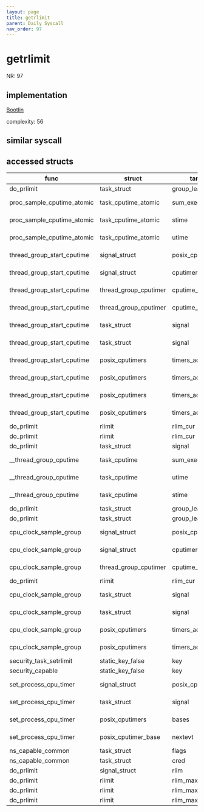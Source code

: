 ```yaml
---
layout: page
title: getrlimit
parent: Daily Syscall
nav_order: 97
---
```

        

# getrlimit
NR: 97

## implementation
[Bootlin](https://elixir.bootlin.com/linux/v6.14.7/source/kernel/sys.c#L1529)

complexity: 56


## similar syscall


## accessed structs

|func|struct|target|location|has_read|has_write|
|--|--|--|--|--|--|
|do_prlimit|task_struct|group_leader|https://elixir.bootlin.com/linux/v6.14.7/source/kernel/sys.c#L1523|true|true|
|proc_sample_cputime_atomic|task_cputime_atomic|sum_exec_runtime|https://elixir.bootlin.com/linux/v6.14.7/source/kernel/time/posix-cpu-timers.c#L236|false|false|
|proc_sample_cputime_atomic|task_cputime_atomic|stime|https://elixir.bootlin.com/linux/v6.14.7/source/kernel/time/posix-cpu-timers.c#L235|false|false|
|proc_sample_cputime_atomic|task_cputime_atomic|utime|https://elixir.bootlin.com/linux/v6.14.7/source/kernel/time/posix-cpu-timers.c#L234|false|false|
|thread_group_start_cputime|signal_struct|posix_cputimers|https://elixir.bootlin.com/linux/v6.14.7/source/kernel/time/posix-cpu-timers.c#L298|false|false|
|thread_group_start_cputime|signal_struct|cputimer|https://elixir.bootlin.com/linux/v6.14.7/source/kernel/time/posix-cpu-timers.c#L297|false|false|
|thread_group_start_cputime|thread_group_cputimer|cputime_atomic|https://elixir.bootlin.com/linux/v6.14.7/source/kernel/time/posix-cpu-timers.c#L312|false|false|
|thread_group_start_cputime|thread_group_cputimer|cputime_atomic|https://elixir.bootlin.com/linux/v6.14.7/source/kernel/time/posix-cpu-timers.c#L323|false|false|
|thread_group_start_cputime|task_struct|signal|https://elixir.bootlin.com/linux/v6.14.7/source/kernel/time/posix-cpu-timers.c#L297|true|true|
|thread_group_start_cputime|task_struct|signal|https://elixir.bootlin.com/linux/v6.14.7/source/kernel/time/posix-cpu-timers.c#L298|true|true|
|thread_group_start_cputime|posix_cputimers|timers_active|https://elixir.bootlin.com/linux/v6.14.7/source/kernel/time/posix-cpu-timers.c#L303|false|false|
|thread_group_start_cputime|posix_cputimers|timers_active|https://elixir.bootlin.com/linux/v6.14.7/source/kernel/time/posix-cpu-timers.c#L321|false|false|
|thread_group_start_cputime|posix_cputimers|timers_active|https://elixir.bootlin.com/linux/v6.14.7/source/kernel/time/posix-cpu-timers.c#L303|true|true|
|thread_group_start_cputime|posix_cputimers|timers_active|https://elixir.bootlin.com/linux/v6.14.7/source/kernel/time/posix-cpu-timers.c#L321|true|true|
|do_prlimit|rlimit|rlim_cur|https://elixir.bootlin.com/linux/v6.14.7/source/kernel/sys.c#L1512|true|true|
|do_prlimit|rlimit|rlim_cur|https://elixir.bootlin.com/linux/v6.14.7/source/kernel/sys.c#L1523|true|true|
|do_prlimit|task_struct|signal|https://elixir.bootlin.com/linux/v6.14.7/source/kernel/sys.c#L1485|true|true|
|__thread_group_cputime|task_cputime|sum_exec_runtime|https://elixir.bootlin.com/linux/v6.14.7/source/kernel/time/posix-cpu-timers.c#L331|true|true|
|__thread_group_cputime|task_cputime|utime|https://elixir.bootlin.com/linux/v6.14.7/source/kernel/time/posix-cpu-timers.c#L331|true|true|
|__thread_group_cputime|task_cputime|stime|https://elixir.bootlin.com/linux/v6.14.7/source/kernel/time/posix-cpu-timers.c#L331|true|true|
|do_prlimit|task_struct|group_leader|https://elixir.bootlin.com/linux/v6.14.7/source/kernel/sys.c#L1486|true|true|
|do_prlimit|task_struct|group_leader|https://elixir.bootlin.com/linux/v6.14.7/source/kernel/sys.c#L1504|true|true|
|cpu_clock_sample_group|signal_struct|posix_cputimers|https://elixir.bootlin.com/linux/v6.14.7/source/kernel/time/posix-cpu-timers.c#L343|false|false|
|cpu_clock_sample_group|signal_struct|cputimer|https://elixir.bootlin.com/linux/v6.14.7/source/kernel/time/posix-cpu-timers.c#L342|false|false|
|cpu_clock_sample_group|thread_group_cputimer|cputime_atomic|https://elixir.bootlin.com/linux/v6.14.7/source/kernel/time/posix-cpu-timers.c#L352|false|false|
|do_prlimit|rlimit|rlim_cur|https://elixir.bootlin.com/linux/v6.14.7/source/kernel/sys.c#L1477|true|true|
|cpu_clock_sample_group|task_struct|signal|https://elixir.bootlin.com/linux/v6.14.7/source/kernel/time/posix-cpu-timers.c#L342|true|true|
|cpu_clock_sample_group|task_struct|signal|https://elixir.bootlin.com/linux/v6.14.7/source/kernel/time/posix-cpu-timers.c#L343|true|true|
|cpu_clock_sample_group|posix_cputimers|timers_active|https://elixir.bootlin.com/linux/v6.14.7/source/kernel/time/posix-cpu-timers.c#L346|false|false|
|cpu_clock_sample_group|posix_cputimers|timers_active|https://elixir.bootlin.com/linux/v6.14.7/source/kernel/time/posix-cpu-timers.c#L346|true|true|
|security_task_setrlimit|static_key_false|key|https://elixir.bootlin.com/linux/v6.14.7/source/security/security.c#L3614|false|false|
|security_capable|static_key_false|key|https://elixir.bootlin.com/linux/v6.14.7/source/security/security.c#L1142|false|false|
|set_process_cpu_timer|signal_struct|posix_cputimers|https://elixir.bootlin.com/linux/v6.14.7/source/kernel/time/posix-cpu-timers.c#L1437|true|true|
|set_process_cpu_timer|task_struct|signal|https://elixir.bootlin.com/linux/v6.14.7/source/kernel/time/posix-cpu-timers.c#L1437|true|true|
|set_process_cpu_timer|posix_cputimers|bases|https://elixir.bootlin.com/linux/v6.14.7/source/kernel/time/posix-cpu-timers.c#L1437|false|false|
|set_process_cpu_timer|posix_cputimer_base|nextevt|https://elixir.bootlin.com/linux/v6.14.7/source/kernel/time/posix-cpu-timers.c#L1437|false|false|
|ns_capable_common|task_struct|flags|https://elixir.bootlin.com/linux/v6.14.7/source/kernel/capability.c#L360|true|true|
|ns_capable_common|task_struct|cred|https://elixir.bootlin.com/linux/v6.14.7/source/kernel/capability.c#L358|true|true|
|do_prlimit|signal_struct|rlim|https://elixir.bootlin.com/linux/v6.14.7/source/kernel/sys.c#L1485|false|false|
|do_prlimit|rlimit|rlim_max|https://elixir.bootlin.com/linux/v6.14.7/source/kernel/sys.c#L1477|true|true|
|do_prlimit|rlimit|rlim_max|https://elixir.bootlin.com/linux/v6.14.7/source/kernel/sys.c#L1480|true|true|
|do_prlimit|rlimit|rlim_max|https://elixir.bootlin.com/linux/v6.14.7/source/kernel/sys.c#L1492|true|true|
